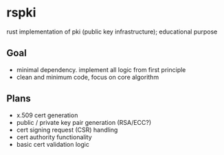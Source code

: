 # rspki
rust implementation of pki (public key infrastructure); educational purpose

## Goal
- minimal dependency. implement all logic from first principle
- clean and minimum code, focus on core algorithm

## Plans
- x.509 cert generation
- public / private key pair generation (RSA/ECC?)
- cert signing request (CSR) handling
- cert authority functionality
- basic cert validation logic
